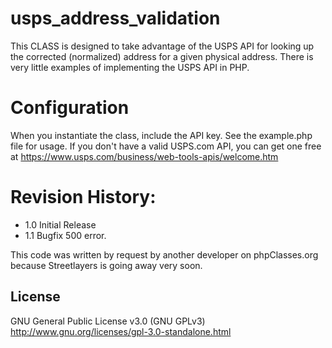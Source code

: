 # usps_address_validation
This CLASS is designed to take advantage of the USPS API for looking up the corrected (normalized) address for a given physical address. There is very little examples of implementing the USPS API in PHP. 
  
# Configuration
When you instantiate the class, include the API key. See the example.php file for usage. If you don't have a valid USPS.com API, you can get one free at https://www.usps.com/business/web-tools-apis/welcome.htm 

# Revision History:
* 1.0 Initial Release
* 1.1 Bugfix 500 error.

This code was written by request by another developer on phpClasses.org because Streetlayers is going away very soon. 

## License
GNU General Public License v3.0 (GNU GPLv3)
http://www.gnu.org/licenses/gpl-3.0-standalone.html
